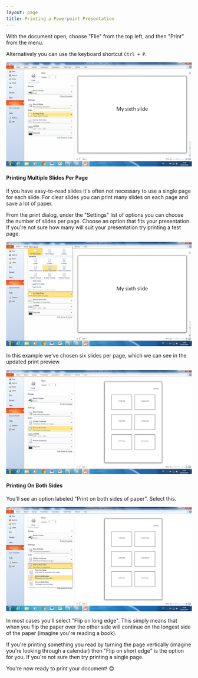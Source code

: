 ```yaml
---
layout: page
title: Printing a Powerpoint Presentation
---
```


With the document open, choose "File" from the top left, and then "Print" from the menu. 

Alternatively you can use the keyboard shortcut `Ctrl + P`.

![Print dialogue](/images/powerpoint_print_dialog.png)

#### Printing Multiple Slides Per Page

If you have easy-to-read slides it's often not necessary to use a single page for each slide. For clear slides you can
 print many slides on each page and save a lot of paper.
 
From the print dialog, under the "Settings" list of options you can choose the number of slides per page. Choose an
 option that fits your presentation. If you're not sure how many will suit your presentation try printing a test page.

![Choosing Number of Slides](/images/powerpoint_choose_num_slides.png)

In this example we've chosen six slides per page, which we can see in the updated print preview.

![Six Slides per Page](/images/powerpoint_six_slides.png)

#### Printing On Both Sides

You'll see an option labeled "Print on both sides of paper". Select this.

![Choosing Double Sided](/images/powerpoint_choose_double_sided.png)

In most cases you'll select "Flip on long edge". This simply means that when you flip the paper over the other side
 will continue on the longest side of the paper (imagine you're reading a book). 
 
If you're printing something you read by turning the page vertically (imagine you're looking through a calendar) then
"Flip on short edge" is the option for you. If you're not sure then try printing a single page.

You're now ready to print your document! 😊